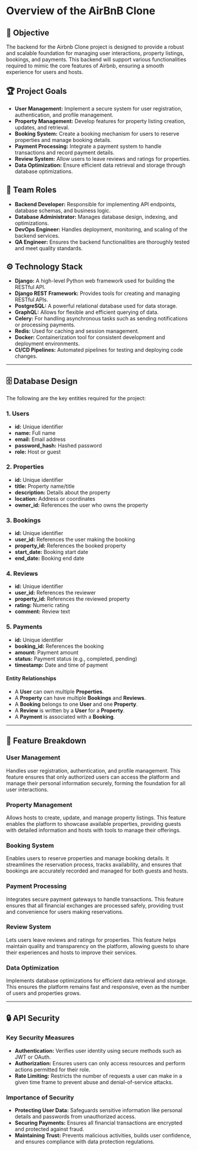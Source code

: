 # Overview of the AirBnB Clone

## 🚀 Objective

The backend for the Airbnb Clone project is designed to provide a robust and scalable foundation for managing user interactions, property listings, bookings, and payments. This backend will support various functionalities required to mimic the core features of Airbnb, ensuring a smooth experience for users and hosts.

## 🏆 Project Goals

- **User Management:** Implement a secure system for user registration, authentication, and profile management.
- **Property Management:** Develop features for property listing creation, updates, and retrieval.
- **Booking System:** Create a booking mechanism for users to reserve properties and manage booking details.
- **Payment Processing:** Integrate a payment system to handle transactions and record payment details.
- **Review System:** Allow users to leave reviews and ratings for properties.
- **Data Optimization:** Ensure efficient data retrieval and storage through database optimizations.

## 👥 Team Roles

- **Backend Developer:** Responsible for implementing API endpoints, database schemas, and business logic.
- **Database Administrator:** Manages database design, indexing, and optimizations.
- **DevOps Engineer:** Handles deployment, monitoring, and scaling of the backend services.
- **QA Engineer:** Ensures the backend functionalities are thoroughly tested and meet quality standards.

## ⚙️ Technology Stack

- **Django:** A high-level Python web framework used for building the RESTful API.
- **Django REST Framework:** Provides tools for creating and managing RESTful APIs.
- **PostgreSQL:** A powerful relational database used for data storage.
- **GraphQL:** Allows for flexible and efficient querying of data.
- **Celery:** For handling asynchronous tasks such as sending notifications or processing payments.
- **Redis:** Used for caching and session management.
- **Docker:** Containerization tool for consistent development and deployment environments.
- **CI/CD Pipelines:** Automated pipelines for testing and deploying code changes.

---

## 🗄️ Database Design

The following are the key entities required for the project:

### 1. Users

- **id:** Unique identifier
- **name:** Full name
- **email:** Email address
- **password_hash:** Hashed password
- **role:** Host or guest

### 2. Properties

- **id:** Unique identifier
- **title:** Property name/title
- **description:** Details about the property
- **location:** Address or coordinates
- **owner_id:** References the user who owns the property

### 3. Bookings

- **id:** Unique identifier
- **user_id:** References the user making the booking
- **property_id:** References the booked property
- **start_date:** Booking start date
- **end_date:** Booking end date

### 4. Reviews

- **id:** Unique identifier
- **user_id:** References the reviewer
- **property_id:** References the reviewed property
- **rating:** Numeric rating
- **comment:** Review text

### 5. Payments

- **id:** Unique identifier
- **booking_id:** References the booking
- **amount:** Payment amount
- **status:** Payment status (e.g., completed, pending)
- **timestamp:** Date and time of payment

#### Entity Relationships

- A **User** can own multiple **Properties**.
- A **Property** can have multiple **Bookings** and **Reviews**.
- A **Booking** belongs to one **User** and one **Property**.
- A **Review** is written by a **User** for a **Property**.
- A **Payment** is associated with a **Booking**.

---

## 🧩 Feature Breakdown

### User Management

Handles user registration, authentication, and profile management. This feature ensures that only authorized users can access the platform and manage their personal information securely, forming the foundation for all user interactions.

### Property Management

Allows hosts to create, update, and manage property listings. This feature enables the platform to showcase available properties, providing guests with detailed information and hosts with tools to manage their offerings.

### Booking System

Enables users to reserve properties and manage booking details. It streamlines the reservation process, tracks availability, and ensures that bookings are accurately recorded and managed for both guests and hosts.

### Payment Processing

Integrates secure payment gateways to handle transactions. This feature ensures that all financial exchanges are processed safely, providing trust and convenience for users making reservations.

### Review System

Lets users leave reviews and ratings for properties. This feature helps maintain quality and transparency on the platform, allowing guests to share their experiences and hosts to improve their services.

### Data Optimization

Implements database optimizations for efficient data retrieval and storage. This ensures the platform remains fast and responsive, even as the number of users and properties grows.

---

## 🔒 API Security

### Key Security Measures

- **Authentication:** Verifies user identity using secure methods such as JWT or OAuth.
- **Authorization:** Ensures users can only access resources and perform actions permitted for their role.
- **Rate Limiting:** Restricts the number of requests a user can make in a given time frame to prevent abuse and denial-of-service attacks.

### Importance of Security

- **Protecting User Data:** Safeguards sensitive information like personal details and passwords from unauthorized access.
- **Securing Payments:** Ensures all financial transactions are encrypted and protected against fraud.
- **Maintaining Trust:** Prevents malicious activities, builds user confidence, and ensures compliance with data protection regulations.
